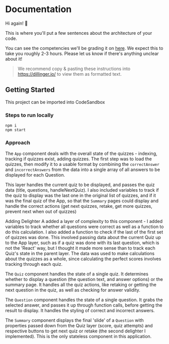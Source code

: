 # Documentation

Hi again! 👋

This is where you'll put a few sentences about the architecture of your code.

You can see the competencies we'll be grading it on [here](https://github.com/Codecademy/engineering-competencies/blob/master/interviews/frontend-takehome.md). We expect this to take you roughly 2-3 hours. Please let us know if there's anything unclear about it!

> We recommend copy & pasting these instructions into https://dillinger.io/ to view them as formatted text.

## Getting Started  

This project can be imported into CodeSandbox

### Steps to run locally  

`npm i`  
`npm start` 

### Approach

The `App` component deals with the overall state of the quizzes - indexing, tracking if quizzes exist, adding quizzes.  The first step was to load the quizzes, then modify it to a usable format by combining the `correctAnswer` and `incorrectAnswers` from the data into a single array of all answers to be displayed for each Question.  

This layer handles the current quiz to be displayed, and passes the quiz data (title, questions, handleNextQuiz).  I also included variables to track if the quiz to display was the last one in the original list of quizzes, and if it was the final quiz of the App, so that the `Summary` pages could display and handle the correct actions (get next quizzes, retake, get more quizzes, prevent next when out of quizzes)

Adding Delighter A added a layer of complexity to this component - I added variables to track whether all questions were correct as well as a function to do this calculation.  I also added a function to check if the last of the first set of quizzes was done.  This involved passing data about the current Quiz up to the App layer, such as if a quiz was done with its last question, which is not the 'React' way, but I thought it made more sense than to track each Quiz's state in the parent layer.  The data was used to make calculations about the quizzes as a whole, since calculating the perfect scores involves tracking through each quiz. 


The `Quiz` component handles the state of a single quiz.  It determines whether to display a question (the question text, and answer options) or the summary page.  It handles all the quiz actions, like retaking or getting the next question in the quiz, as well as checking for answer validity.

The `Question` component handles the state of a single question.  It grabs the selected answer, and passes it up through function calls, before getting the result to display.  It handles the styling of correct and incorrect answers.

The `Summary` component displays the final 'slide' of a `Question` with properties passed down from the Quiz layer (score, quiz attempts) and respective buttons to get next quiz or retake (the second delighter I implemented).  This is the only stateless component in this application.